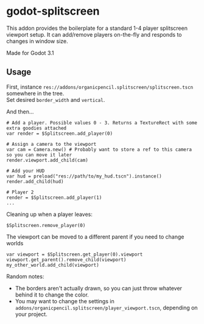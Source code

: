 # godot-splitscreen
This addon provides the boilerplate for a standard 1-4 player splitscreen viewport setup. It can add/remove players on-the-fly and responds to changes in window size.

Made for Godot 3.1

## Usage
First, instance `res://addons/organicpencil.splitscreen/splitscreen.tscn` somewhere in the tree.  
Set desired `border_width` and `vertical`.

And then...
```gdscript
# Add a player. Possible values 0 - 3. Returns a TextureRect with some extra goodies attached
var render = $Splitscreen.add_player(0)

# Assign a camera to the viewport
var cam = Camera.new() # Probably want to store a ref to this camera so you can move it later
render.viewport.add_child(cam)

# Add your HUD
var hud = preload("res://path/to/my_hud.tscn").instance()
render.add_child(hud)

# Player 2
render = $Splitscreen.add_player(1)
...
```

Cleaning up when a player leaves:
```gdscript
$Splitscreen.remove_player(0)
```

The viewport can be moved to a different parent if you need to change worlds
```gdscript
var viewport = $Splitscreen.get_player(0).viewport
viewport.get_parent().remove_child(viewport)
my_other_world.add_child(viewport)
```

Random notes:
- The borders aren't actually drawn, so you can just throw whatever behind it to change the color.
- You may want to change the settings in `addons/organicpencil.splitscreen/player_viewport.tscn`, depending on your project.
